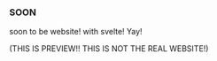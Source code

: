 ### SOON ###
soon to be website!
with svelte! Yay!

(THIS IS PREVIEW!! THIS IS NOT THE REAL WEBSITE!)
